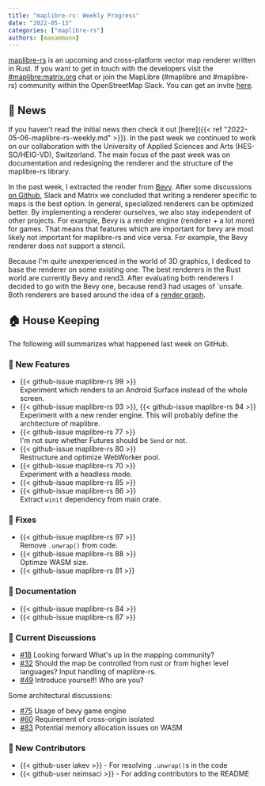 ```yaml
---
title: "maplibre-rs: Weekly Progress"
date: "2022-05-13"
categories: ["maplibre-rs"]
authors: [maxammann]
---
```


[maplibre-rs](https://github.com/maplibre/maplibre-rs) is an upcoming and cross-platform vector map renderer written in Rust. If you want to get in touch with the developers visit the [#maplibre:matrix.org](https://matrix.to/#/#mapr:matrix.org) chat or join the MapLibre (#maplibre and #maplibre-rs) community within the OpenStreetMap Slack. You can get an invite [here](https://osmus-slack.herokuapp.com/).

## 📰 News

If you haven't read the initial news then check it out [here]({{< ref "2022-05-06-maplibre-rs-weekly.md" >}}).
In the past week we continued to work on our collaboration with the University of Applied Sciences and Arts (HES-SO/HEIG-VD), Switzerland.
The main focus of the past week was on documentation and redesigning the renderer and the structure of the maplibre-rs library.

In the past week, I extracted the render from [Bevy](https://bevyengine.org/). After some discussions [on Github](https://github.com/maplibre/maplibre-rs/discussions/75), Slack and Matrix we concluded that writing a renderer specific to maps is the best option. In general, specialized renderers can be optimized better. By implementing a renderer ourselves, we also stay independent of other projects. For example, Bevy is a render engine (renderer + a lot more) for games. That means that features which are important for bevy are most likely not important for maplibre-rs and vice versa. For example, the Bevy renderer does not support a stencil.

Because I'm quite unexperienced in the world of 3D graphics, I dediced to base the renderer on some existing one. The best renderers in the Rust world are currently Bevy and rend3. After evaluating both renderers I decided to go with the Bevy one, because rend3 had usages of `unsafe. Both renderers are based around the idea of a [render graph](https://logins.github.io/graphics/2021/05/31/RenderGraphs.html).

## 🏠 House Keeping

The following will summarizes what happened last week on GitHub.

### 🎁 New Features

- {{< github-issue maplibre-rs 99 >}}<br>
  Experiment which renders to an Android Surface instead of the whole screen.
- {{< github-issue maplibre-rs 93 >}}, {{< github-issue maplibre-rs 94 >}}<br>
  Experiment with a new render engine. This will probably define the architecture of maplibre.
- {{< github-issue maplibre-rs 77 >}}<br>
  I'm not sure whether Futures should be `Send` or not.
- {{< github-issue maplibre-rs 80 >}}<br>
  Restructure and optimize WebWorker pool.
- {{< github-issue maplibre-rs 70 >}}<br>
  Experiment with a headless mode.
- {{< github-issue maplibre-rs 85 >}}<br>
- {{< github-issue maplibre-rs 86 >}}<br>
  Extract `winit` dependency from main crate.

### 🔧 Fixes

- {{< github-issue maplibre-rs 97 >}}<br>
  Remove `.unwrap()` from code.
- {{< github-issue maplibre-rs 88 >}}<br>
  Optimze WASM size.
- {{< github-issue maplibre-rs 81 >}}

### 📄 Documentation

- {{< github-issue maplibre-rs 84 >}}
- {{< github-issue maplibre-rs 87 >}}

### 🧵 Current Discussions

- [#18](https://github.com/maplibre/maplibre-rs/discussions/18) Looking forward
  What's up in the mapping community?
- [#32](https://github.com/maplibre/maplibre-rs/discussions/32) Should the map be controlled from rust or from higher level languages?
  Input handling of maplibre-rs.
- [#49](https://github.com/maplibre/maplibre-rs/discussions/49) Introduce yourself!
  Who are you?

Some architectural discussions:

- [#75](https://github.com/maplibre/maplibre-rs/discussions/75) Usage of bevy game engine
- [#60](https://github.com/maplibre/maplibre-rs/discussions/60) Requirement of cross-origin isolated
- [#83](https://github.com/maplibre/maplibre-rs/discussions/83) Potential memory allocation issues on WASM

### 👋 New Contributors

- {{< github-user iakev >}} - For resolving `.unwrap()`s in the code
- {{< github-user neimsaci >}} - For adding contributors to the README
